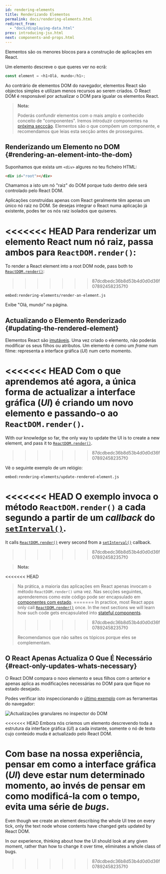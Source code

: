 ```yaml
---
id: rendering-elements
title: Renderizando Elementos
permalink: docs/rendering-elements.html
redirect_from:
  - "docs/displaying-data.html"
prev: introducing-jsx.html
next: components-and-props.html
---
```


Elementos são os menores blocos para a construção de aplicações em React.

Um elemento descreve o que queres ver no ecrã:

```js
const element = <h1>Olá, mundo</h1>;
```

Ao contrário de elementos DOM do navegador, elementos React são objectos simples e utilizam menos recursos ao serem criados. O React DOM é responsável por actualizar o DOM para igualar os elementos React.

>**Nota:**
>
>Poderás confundir elementos com o mais amplo e conhecido conceito de "componentes". Iremos introduzir componentes na [próxima seccção](/docs/components-and-props.html). Elementos são o que compõem um componente, e recomendamos que leias esta secção antes de prosseguires.

## Renderizando um Elemento no DOM {#rendering-an-element-into-the-dom}

Suponhamos que exista um `<div>` algures no teu ficheiro HTML:

```html
<div id="root"></div>
```

Chamamos a isto um nó "raiz" do DOM porque tudo dentro dele será controlado pelo React DOM.

Aplicações construídas apenas com React geralmente têm apenas um único nó raiz no DOM. Se desejas integrar o React numa aplicação já existente, podes ter os nós raiz isolados que quiseres.

<<<<<<< HEAD
Para renderizar um elemento React num nó raiz, passa ambos para `ReactDOM.render()`:
=======
To render a React element into a root DOM node, pass both to [`ReactDOM.render()`](/docs/react-dom.html#render):
>>>>>>> 87dcdbedc36b8d53b4d0d0d36f078924582357f0

`embed:rendering-elements/render-an-element.js`

[](codepen://rendering-elements/render-an-element)

Exibe "Olá, mundo" na página.

## Actualizando o Elemento Renderizado {#updating-the-rendered-element}

Elementos React são [imutáveis](https://pt.wikipedia.org/wiki/Objeto_imutável). Uma vez criado o elemento, não poderás modificar os seus filhos ou atributos. Um elemento é como um _frame_ num filme: representa a interface gráfica (_UI_) num certo momento.

<<<<<<< HEAD
Com o que aprendemos até agora, a única forma de actualizar a interface gráfica (_UI_) é criando um novo elemento e passando-o ao `ReactDOM.render()`.
=======
With our knowledge so far, the only way to update the UI is to create a new element, and pass it to [`ReactDOM.render()`](/docs/react-dom.html#render).
>>>>>>> 87dcdbedc36b8d53b4d0d0d36f078924582357f0

Vê o seguinte exemplo de um relógio:

`embed:rendering-elements/update-rendered-element.js`

[](codepen://rendering-elements/update-rendered-element)

<<<<<<< HEAD
O exemplo invoca o método `ReactDOM.render()` a cada segundo a partir de um _callback_ do [`setInterval()`](https://developer.mozilla.org/pt-PT/docs/Web/API/WindowOrWorkerGlobalScope/setInterval).
=======
It calls [`ReactDOM.render()`](/docs/react-dom.html#render) every second from a [`setInterval()`](https://developer.mozilla.org/en-US/docs/Web/API/WindowTimers/setInterval) callback.
>>>>>>> 87dcdbedc36b8d53b4d0d0d36f078924582357f0

>**Nota:**
>
<<<<<<< HEAD
>Na prática, a maioria das aplicações em React apenas invocam o método `ReactDOM.render()` uma vez. Nas secções seguintes, aprenderemos como este código pode ser encapsulado em [componentes com estado](/docs/state-and-lifecycle.html).
=======
>In practice, most React apps only call [`ReactDOM.render()`](/docs/react-dom.html#render) once. In the next sections we will learn how such code gets encapsulated into [stateful components](/docs/state-and-lifecycle.html).
>>>>>>> 87dcdbedc36b8d53b4d0d0d36f078924582357f0
>
>Recomendamos que não saltes os tópicos porque eles se complementam.

## O React Apenas Actualiza O Que É Necessário {#react-only-updates-whats-necessary}

O React DOM compara o novo elemento e seus filhos com o anterior e apenas aplica as modificações necessárias no DOM para que fique no estado desejado.

Podes verificar isto inspeccionando o [último exemplo](codepen://rendering-elements/update-rendered-element) com as ferramentas do navegador:

![Actualizações granulares no inspector do DOM](../images/docs/granular-dom-updates.gif)

<<<<<<< HEAD
Embora nós criemos um elemento descrevendo toda a estrutura da interface gráfica (_UI_) a cada instante, somente o nó de texto cujo conteúdo muda é actualizado pelo React DOM.

Com base na nossa experiência, pensar em como a interface gráfica (_UI_) deve estar num determinado momento, ao invés de pensar em como modificá-la com o tempo, evita uma série de _bugs_.
=======
Even though we create an element describing the whole UI tree on every tick, only the text node whose contents have changed gets updated by React DOM.

In our experience, thinking about how the UI should look at any given moment, rather than how to change it over time, eliminates a whole class of bugs.
>>>>>>> 87dcdbedc36b8d53b4d0d0d36f078924582357f0
